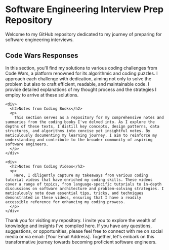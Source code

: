 <body>
  <div>
    <h1>Software Engineering Interview Prep Repository</h1>
    <p>Welcome to my GitHub repository dedicated to my journey of preparing for software engineering interviews.</p>
  </div>

  <div>
    <div>
      <h2>Code Wars Responses</h2>
      <p>
        In this section, you'll find my solutions to various coding challenges from Code Wars, a platform renowned for its algorithmic and coding puzzles. I approach each challenge with dedication, aiming not only to solve the problem but also to craft efficient, readable, and maintainable code. I provide detailed explanations of my thought process and the strategies I employ to arrive at these solutions.
      </p>
    </div>

    <div>
      <h2>Notes from Coding Books</h2>
      <p>
        This section serves as a repository for my comprehensive notes and summaries from the coding books I've delved into. As I explore the depths of these texts, I distill key concepts, design patterns, data structures, and algorithms into concise yet insightful notes. By meticulously documenting my learning journey, I aim to reinforce my understanding and contribute to the broader community of aspiring software engineers.
      </p>
    </div>

    <div>
      <h2>Notes from Coding Videos</h2>
      <p>
        Here, I diligently capture my takeaways from various coding tutorial videos that have enriched my coding skills. These videos cover a range of topics, from language-specific tutorials to in-depth discussions on software architecture and problem-solving strategies. I meticulously note down essential tips, tricks, and techniques demonstrated in these videos, ensuring that I have a readily accessible reference for enhancing my coding prowess.
      </p>
    </div>

  </div>

  <div>
    <p>Thank you for visiting my repository. I invite you to explore the wealth of knowledge and insights I've compiled here. If you have any questions, suggestions, or opportunities, please feel free to connect with me on social media or via email: [Your Email Address]. Together, let's embark on this transformative journey towards becoming proficient software engineers.</p>
  </div>
